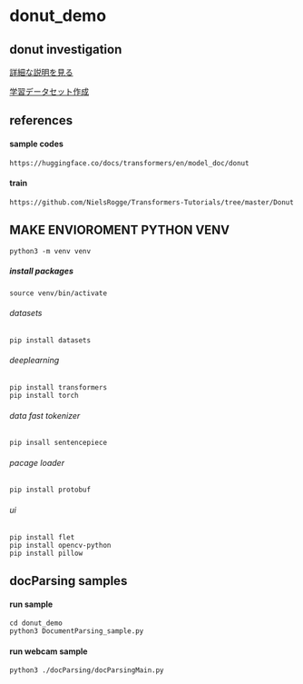 # donut_demo

## donut investigation

   [詳細な説明を見る](docs/donutmemo.md)
   
   [学習データセット作成](docs/makedataset.md)

## references
#### sample codes
    https://huggingface.co/docs/transformers/en/model_doc/donut

#### train
    https://github.com/NielsRogge/Transformers-Tutorials/tree/master/Donut


## MAKE ENVIOROMENT PYTHON VENV

    python3 -m venv venv


##### install packages

    source venv/bin/activate

###### datasets
    pip install datasets

###### deeplearning
    pip install transformers
    pip install torch 
###### data fast tokenizer
    pip insall sentencepiece

###### pacage loader
    pip install protobuf
###### ui
    pip install flet 
    pip install opencv-python 
    pip install pillow

## docParsing samples
#### run sample
    cd donut_demo
    python3 DocumentParsing_sample.py


#### run webcam sample
    python3 ./docParsing/docParsingMain.py
